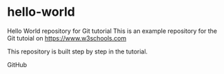 # hello-world
Hello World repository for Git tutorial
This is an example repository for the Git tutoial on https://www.w3schools.com

This repository is built step by step in the tutorial.

GitHub
